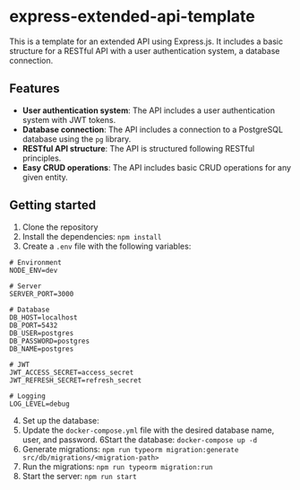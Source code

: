 # express-extended-api-template

This is a template for an extended API using Express.js. It includes a basic structure for a RESTful API with a user authentication system, a database connection.

## Features

- **User authentication system**: The API includes a user authentication system with JWT tokens. 
- **Database connection**: The API includes a connection to a PostgreSQL database using the `pg` library.
- **RESTful API structure**: The API is structured following RESTful principles.
- **Easy CRUD operations**: The API includes basic CRUD operations for any given entity.

## Getting started

1. Clone the repository
2. Install the dependencies: `npm install`
3. Create a `.env` file with the following variables:
```
# Environment
NODE_ENV=dev

# Server
SERVER_PORT=3000

# Database
DB_HOST=localhost
DB_PORT=5432
DB_USER=postgres
DB_PASSWORD=postgres
DB_NAME=postgres

# JWT
JWT_ACCESS_SECRET=access_secret
JWT_REFRESH_SECRET=refresh_secret

# Logging
LOG_LEVEL=debug
```
4. Set up the database:
5. Update the `docker-compose.yml` file with the desired database name, user, and password.
6Start the database: `docker-compose up -d`
7. Generate migrations: `npm run typeorm migration:generate src/db/migrations/<migration-path>`
8. Run the migrations: `npm run typeorm migration:run`
9. Start the server: `npm run start`